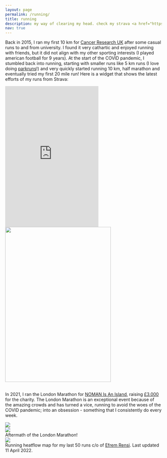 ```yaml
---
layout: page
permalink: /running/
title: running
description: my way of clearing my head. check my strava <a href="https://www.strava.com/athletes/19448888">here</a>
nav: true
---
```


Back in 2015, I ran my first 10 km for [Cancer Research UK](https://www.cancerresearchuk.org) after some casual runs to and from university. I found it very cathartic and enjoyed running with friends, but it did not align with my other sporting interests (I played american football for 9 years). At the start of the COVID pandemic, I stumbled back into running, starting with smaller runs like 5 km runs (I love doing [parkruns](http://parkrun.org.uk)!) and very quickly started running 10 km, half marathon and eventually tried my first 20 mile run! Here is a widget that shows the latest efforts of my runs from Strava:

<div class="row mt-3">
    <div class="col-sm mt-3 mt-md-0">
        <iframe height='454' width='300' frameborder='0' allowtransparency='true' scrolling='no' src='https://www.strava.com/athletes/19448888/latest-rides/c6c099701076431019181dbce2006a28fb6a6b96'></iframe>
    </div>
    <div class="col-sm mt-3 mt-md-0">
        <img height='500' width='340' class="img-fluid rounded" src="{{ site.baseurl }}/assets/img/running.jpg">
    </div>
</div>
<br>

In 2021, I ran the London Marathon for [NOMAN Is An Island](https://nomancampaign.org), raising [£3,000](https://www.justgiving.com/lukenoman) for the charity. The London Marathon is an exceptional event because of the amazing crowds and has turned a vice, running to avoid the woes of the COVID pandemic; into an obsession - something that I consistently do every week.

<div class="row mt-3">
    <div class="col-sm mt-3 mt-md-0">
        <img class="img-fluid rounded" src="{{ site.baseurl }}/assets/img/running1.jpg" data-zoomable>
    </div>
    <div class="col-sm mt-3 mt-md-0">
        <img class="img-fluid rounded" src="{{ site.baseurl }}/assets/img/running2.jpg" data-zoomable>
    </div>
</div>
<div class="caption">
  Aftermath of the London Marathon!
</div>

<div class="row mt-3">
  <img class="img-fluid rounded" src="{{ site.baseurl }}/assets/img/heatflask/hf-04-2022.gif">
</div>
<div class="caption">
    Running heatflow map for my last 50 runs c/o of <a href="https://github.com/ebrensi/heatflask/">Efrem Rensi</a>. Last updated 11 April 2022.
</div>
